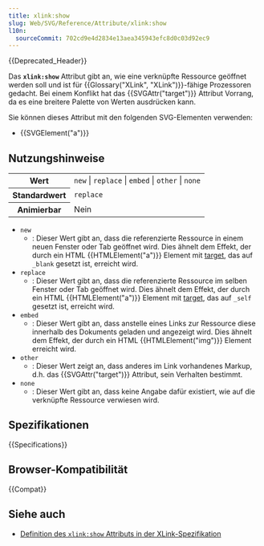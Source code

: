 ```yaml
---
title: xlink:show
slug: Web/SVG/Reference/Attribute/xlink:show
l10n:
  sourceCommit: 702cd9e4d2834e13aea345943efc8d0c03d92ec9
---
```


{{Deprecated_Header}}

Das **`xlink:show`** Attribut gibt an, wie eine verknüpfte Ressource geöffnet werden soll und ist für {{Glossary("XLink", "XLink")}}-fähige Prozessoren gedacht. Bei einem Konflikt hat das {{SVGAttr("target")}} Attribut Vorrang, da es eine breitere Palette von Werten ausdrücken kann.

Sie können dieses Attribut mit den folgenden SVG-Elementen verwenden:

- {{SVGElement("a")}}

## Nutzungshinweise

<table class="properties">
  <tbody>
    <tr>
      <th scope="row">Wert</th>
      <td>
        <code>new</code> | <code>replace</code> | <code>embed</code> |
        <code>other</code> | <code>none</code>
      </td>
    </tr>
    <tr>
      <th scope="row">Standardwert</th>
      <td><code>replace</code></td>
    </tr>
    <tr>
      <th scope="row">Animierbar</th>
      <td>Nein</td>
    </tr>
  </tbody>
</table>

- `new`
  - : Dieser Wert gibt an, dass die referenzierte Ressource in einem neuen Fenster oder Tab geöffnet wird. Dies ähnelt dem Effekt, der durch ein HTML {{HTMLElement("a")}} Element mit [target](/de/docs/Web/HTML/Element/a#target), das auf `_blank` gesetzt ist, erreicht wird.
- `replace`
  - : Dieser Wert gibt an, dass die referenzierte Ressource im selben Fenster oder Tab geöffnet wird. Dies ähnelt dem Effekt, der durch ein HTML {{HTMLElement("a")}} Element mit [target](/de/docs/Web/HTML/Element/a#target), das auf `_self` gesetzt ist, erreicht wird.
- `embed`
  - : Dieser Wert gibt an, dass anstelle eines Links zur Ressource diese innerhalb des Dokuments geladen und angezeigt wird. Dies ähnelt dem Effekt, der durch ein HTML {{HTMLElement("img")}} Element erreicht wird.
- `other`
  - : Dieser Wert zeigt an, dass anderes im Link vorhandenes Markup, d.h. das {{SVGAttr("target")}} Attribut, sein Verhalten bestimmt.
- `none`
  - : Dieser Wert gibt an, dass keine Angabe dafür existiert, wie auf die verknüpfte Ressource verwiesen wird.

## Spezifikationen

{{Specifications}}

## Browser-Kompatibilität

{{Compat}}

## Siehe auch

- [Definition des `xlink:show` Attributs in der XLink-Spezifikation](https://www.w3.org/TR/xlink/#show-att)
